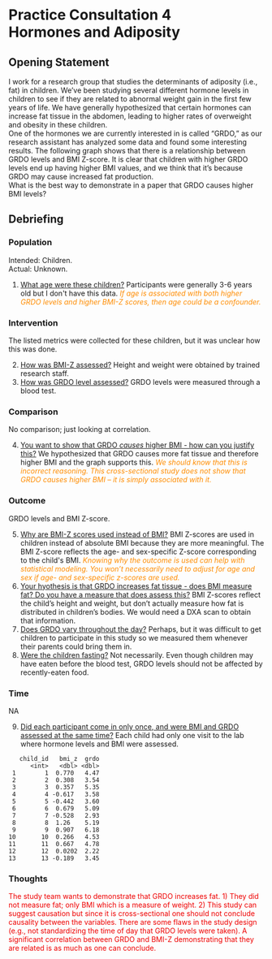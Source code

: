 # Practice Consultation 4 <br />Hormones and Adiposity

## Opening Statement

I work for a research group that studies the determinants of adiposity (i.e., fat) in children. We’ve been studying several different hormone levels in children to see if they are related to abnormal weight gain in the first few years of life. We have generally hypothesized that certain hormones can increase fat tissue in the abdomen, leading to higher rates of overweight and obesity in these children.  
One of the hormones we are currently interested in is called “GRDO,” as our research assistant has analyzed some data and found some interesting results. The following graph shows that there is a relationship between GRDO levels and BMI Z-score. It is clear that children with higher GRDO levels end up having higher BMI values, and we think that it’s because GRDO may cause increased fat production.  
What is the best way to demonstrate in a paper that GRDO causes higher BMI levels?


## Debriefing

### Population

Intended: Children.  
Actual: Unknown.  

1. <u>What age were these children?</u> Participants were generally 3-6 years old but I don't have this data. <font color = #ff8c00>*If age is associated with both higher GRDO levels and higher BMI-Z scores, then age could be a confounder.*</font>

### Intervention

The listed metrics were collected for these children, but it was unclear how this was done.  

2. <u>How was BMI-Z assessed?</u> Height and weight were obtained by trained research staff.
3. <u>How was GRDO level assessed?</u> GRDO levels were measured through a blood test.

### Comparison

No comparison; just looking at correlation.  

4. <u>You want to show that GRDO *causes* higher BMI - how can you justify this?</u> We hypothesized that GRDO causes more fat tissue and therefore higher BMI and the graph supports this. <font color = #ff8c00>*We should know that this is incorrect reasoning. This cross-sectional study does not show that GRDO causes higher BMI – it is simply associated with it.*</font>

### Outcome

GRDO levels and BMI Z-score.

5. <u>Why are BMI-Z scores used instead of BMI?</u> BMI Z-scores are used in children instead of absolute BMI because they are more meaningful. The BMI Z-score reflects the age- and sex-specific Z-score corresponding to the child's BMI. <font color = #ff8c00>*Knowing why the outcome is used can help with statistical modeling. You won’t necessarily need to adjust for age and sex if age- and sex-specific z-scores are used.*</font>
6. <u>Your hyothesis is that GRDO increases fat tissue - does BMI measure fat? Do you have a measure that does assess this?</u> BMI Z-scores reflect the child’s height and weight, but don’t actually measure how fat is distributed in children’s bodies. We would need a DXA scan to obtain that information.
7. <u>Does GRDO vary throughout the day?</u> Perhaps, but it was difficult to get children to participate in this study so we measured them whenever their parents could bring them in.
8. <u>Were the children fasting?</u> Not necessarily. Even though children may have eaten before the blood test, GRDO levels should not be affected by recently-eaten food.

### Time

NA

9. <u>Did each participant come in only once, and were BMI and GRDO assessed at the same time?</u> Each child had only one visit to the lab where hormone levels and BMI were assessed.

```
   child_id   bmi_z  grdo
      <int>   <dbl> <dbl>
 1        1  0.770   4.47
 2        2  0.308   3.54
 3        3  0.357   5.35
 4        4 -0.617   3.58
 5        5 -0.442   3.60
 6        6  0.679   5.09
 7        7 -0.528   2.93
 8        8  1.26    5.19
 9        9  0.907   6.18
10       10  0.266   4.53
11       11  0.667   4.78
12       12  0.0202  2.22
13       13 -0.189   3.45
```


### Thoughts

<font color = #ef0000>The study team wants to demonstrate that GRDO increases fat. 1) They did not measure fat; only BMI which is a measure of weight. 2) This study can suggest causation but since it is cross-sectional one should not conclude causality between the variables. There are some flaws in the study design (e.g., not standardizing the time of day that GRDO levels were taken). A significant correlation between GRDO and BMI-Z demonstrating that they are related is as much as one can conclude.</font>